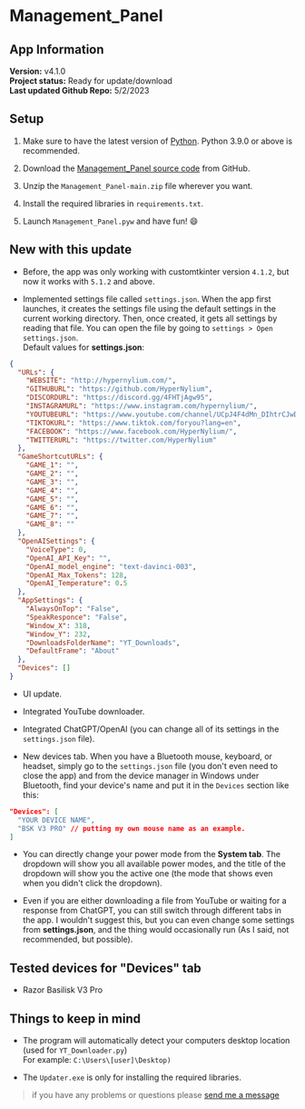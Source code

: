 

# Management_Panel

## App Information

**Version:** v4.1.0\
**Project status:** Ready for update/download\
**Last updated Github Repo:** 5/2/2023

## Setup

1. Make sure to have the latest version of [Python](https://www.python.org/downloads/). Python 3.9.0 or above is recommended.

2. Download the [Management_Panel source code](https://github.com/HyperNylium/Management_Panel/archive/refs/heads/main.zip) from GitHub.

3. Unzip the `Management_Panel-main.zip` file wherever you want.

4. Install the required libraries in `requirements.txt`.

5. Launch `Management_Panel.pyw` and have fun! 😄

## New with this update

- Before, the app was only working with customtkinter version `4.1.2`, but now it works with `5.1.2` and above.

- Implemented settings file called `settings.json`. When the app first launches, it creates the settings file using the default settings in the current working directory. Then, once created, it gets all settings by reading that file. You can open the file by going to `settings > Open settings.json`.\
Default values for **settings.json**:
```json
{
  "URLs": {
    "WEBSITE": "http://hypernylium.com/",
    "GITHUBURL": "https://github.com/HyperNylium",
    "DISCORDURL": "https://discord.gg/4FHTjAgw95",
    "INSTAGRAMURL": "https://www.instagram.com/hypernylium/",
    "YOUTUBEURL": "https://www.youtube.com/channel/UCpJ4F4dMn_DIhtrCJwDUK2A",
    "TIKTOKURL": "https://www.tiktok.com/foryou?lang=en",
    "FACEBOOK": "https://www.facebook.com/HyperNylium/",
    "TWITTERURL": "https://twitter.com/HyperNylium"
  },
  "GameShortcutURLs": {
    "GAME_1": "",
    "GAME_2": "",
    "GAME_3": "",
    "GAME_4": "",
    "GAME_5": "",
    "GAME_6": "",
    "GAME_7": "",
    "GAME_8": ""
  },
  "OpenAISettings": {
    "VoiceType": 0,
    "OpenAI_API_Key": "",
    "OpenAI_model_engine": "text-davinci-003",
    "OpenAI_Max_Tokens": 128,
    "OpenAI_Temperature": 0.5
  },
  "AppSettings": {
    "AlwaysOnTop": "False",
    "SpeakResponce": "False",
    "Window_X": 318,
    "Window_Y": 232,
    "DownloadsFolderName": "YT_Downloads",
    "DefaultFrame": "About"
  },
  "Devices": []
}
```

- UI update.

- Integrated YouTube downloader.

- Integrated ChatGPT/OpenAI (you can change all of its settings in the `settings.json` file).

- New devices tab. When you have a Bluetooth mouse, keyboard, or headset, simply go to the `settings.json` file (you don't even need to close the app) and from the device manager in Windows under Bluetooth, find your device's name and put it in the `Devices` section like this:

```json
"Devices": [
  "YOUR DEVICE NAME",
  "BSK V3 PRO" // putting my own mouse name as an example.
] 
```

- You can directly change your power mode from the **System tab**. The dropdown will show you all available power modes, and the title of the dropdown will show you the active one (the mode that shows even when you didn't click the dropdown).

- Even if you are either downloading a file from YouTube or waiting for a response from ChatGPT, you can still switch through different tabs in the app. I wouldn't suggest this, but you can even change some settings from **settings.json**, and the thing would occasionally run (As I said, not recommended, but possible).

## Tested devices for "Devices" tab

- Razor Basilisk V3 Pro


## Things to keep in mind
- The program will automatically detect your computers desktop location (used for `YT_Downloader.py`)<br> For example: `C:\Users\[user]\Desktop)`

- The `Updater.exe` is only for installing the required libraries.

> if you have any problems or questions please [send me a message](http://www.hypernylium.com/en-en/customer-support/)
